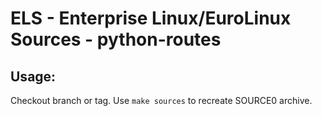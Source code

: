 # ELS - Enterprise Linux/EuroLinux Sources - python-routes
 
## Usage:
  Checkout branch or tag. Use `make sources` to recreate  SOURCE0 archive.
